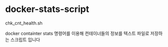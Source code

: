 # docker-stats-script


chk_cnt_health.sh


docker containter stats 명령어를 이용해 컨테이너들의 정보를 텍스트 파일로 저장하는 스크립트 입니다
